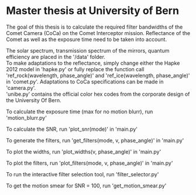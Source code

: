 # Master thesis at University of Bern
The goal of this thesis is to calculate the required filter bandwidths of the Comet Camera (CoCa) on the Comet Interceptor mission. Reflectance of the Comet as well as the exposure time need to be taken into account.  

The solar spectrum, transmission spectrum of the mirrors, quantum efficiency are placed in the '/data' folder.  
To make adaptations to the reflectance, simply change either the Hapke 2012 model in 'hapke.py' or fully replace the function call 'ref_rock(wavelength, phase_angle)' and 'ref_ice(wavelength, phase_angle)' in 'comet.py'. Adaptations to CoCa specifications can be made in 'camera.py'.  
'unibe.py' contains the official color hex codes from the corporate design of the University Of Bern.  

To calculate the exposure time (max for no motion blurr), run 'motion_blurr.py'  

To calculate the SNR, run 'plot_snr(mode)' in 'main.py'  

To generate the filters, run 'get_filters(mode, v, phase_angle)' in 'main.py'  

To plot the widths, run 'plot_widths(v, phase_angle)' in 'main.py'  

To plot the filters, run 'plot_filters(mode, v, phase_angle)' in 'main.py'  

To run the interactive filter selection tool, run 'filter_selector.py'  

To get the motion smear for SNR = 100, run 'get_motion_smear.py'
